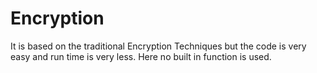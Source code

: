 # Encryption
It is based on the traditional Encryption Techniques but the code is very easy and run time is very less.
Here no built in function is used.
